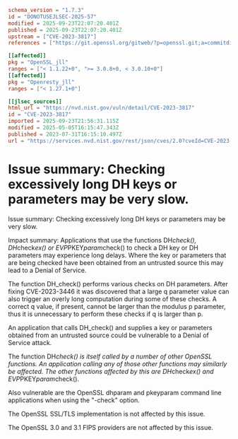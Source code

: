 ```toml
schema_version = "1.7.3"
id = "DONOTUSEJLSEC-2025-57"
modified = 2025-09-23T22:07:20.401Z
published = 2025-09-23T22:07:20.401Z
upstream = ["CVE-2023-3817"]
references = ["https://git.openssl.org/gitweb/?p=openssl.git;a=commitdiff;h=6a1eb62c29db6cb5eec707f9338aee00f44e26f5", "https://git.openssl.org/gitweb/?p=openssl.git;a=commitdiff;h=869ad69aadd985c7b8ca6f4e5dd0eb274c9f3644", "https://git.openssl.org/gitweb/?p=openssl.git;a=commitdiff;h=9002fd07327a91f35ba6c1307e71fa6fd4409b7f", "https://git.openssl.org/gitweb/?p=openssl.git;a=commitdiff;h=91ddeba0f2269b017dc06c46c993a788974b1aa5", "https://www.openssl.org/news/secadv/20230731.txt", "http://seclists.org/fulldisclosure/2023/Jul/43", "http://www.openwall.com/lists/oss-security/2023/07/31/1", "http://www.openwall.com/lists/oss-security/2023/09/22/11", "http://www.openwall.com/lists/oss-security/2023/09/22/9", "http://www.openwall.com/lists/oss-security/2023/11/06/2", "https://git.openssl.org/gitweb/?p=openssl.git;a=commitdiff;h=6a1eb62c29db6cb5eec707f9338aee00f44e26f5", "https://git.openssl.org/gitweb/?p=openssl.git;a=commitdiff;h=869ad69aadd985c7b8ca6f4e5dd0eb274c9f3644", "https://git.openssl.org/gitweb/?p=openssl.git;a=commitdiff;h=9002fd07327a91f35ba6c1307e71fa6fd4409b7f", "https://git.openssl.org/gitweb/?p=openssl.git;a=commitdiff;h=91ddeba0f2269b017dc06c46c993a788974b1aa5", "https://lists.debian.org/debian-lts-announce/2023/08/msg00019.html", "https://security.gentoo.org/glsa/202402-08", "https://security.netapp.com/advisory/ntap-20230818-0014/", "https://security.netapp.com/advisory/ntap-20231027-0008/", "https://security.netapp.com/advisory/ntap-20240621-0006/", "https://www.openssl.org/news/secadv/20230731.txt"]

[[affected]]
pkg = "OpenSSL_jll"
ranges = ["< 1.1.22+0", ">= 3.0.8+0, < 3.0.10+0"]
[[affected]]
pkg = "Openresty_jll"
ranges = ["< 1.27.1+0"]

[[jlsec_sources]]
html_url = "https://nvd.nist.gov/vuln/detail/CVE-2023-3817"
id = "CVE-2023-3817"
imported = 2025-09-23T21:56:31.115Z
modified = 2025-05-05T16:15:47.343Z
published = 2023-07-31T16:15:10.497Z
url = "https://services.nvd.nist.gov/rest/json/cves/2.0?cveId=CVE-2023-3817"
```

# Issue summary: Checking excessively long DH keys or parameters may be very slow.

Issue summary: Checking excessively long DH keys or parameters may be very slow.

Impact summary: Applications that use the functions DH*check(), DH*check*ex() or EVP*PKEY*param*check() to check a DH key or DH parameters may experience long delays. Where the key or parameters that are being checked have been obtained from an untrusted source this may lead to a Denial of Service.

The function DH_check() performs various checks on DH parameters. After fixing CVE-2023-3446 it was discovered that a large q parameter value can also trigger an overly long computation during some of these checks. A correct q value, if present, cannot be larger than the modulus p parameter, thus it is unnecessary to perform these checks if q is larger than p.

An application that calls DH_check() and supplies a key or parameters obtained from an untrusted source could be vulnerable to a Denial of Service attack.

The function DH*check() is itself called by a number of other OpenSSL functions. An application calling any of those other functions may similarly be affected. The other functions affected by this are DH*check*ex() and EVP*PKEY*param*check().

Also vulnerable are the OpenSSL dhparam and pkeyparam command line applications when using the "-check" option.

The OpenSSL SSL/TLS implementation is not affected by this issue.

The OpenSSL 3.0 and 3.1 FIPS providers are not affected by this issue.


